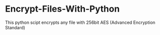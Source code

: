 # Encrypt-Files-With-Python
This python scipt encrypts any file with 256bit AES (Advanced Encryption Standard)
